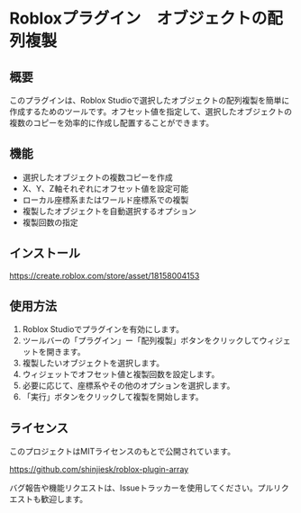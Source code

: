 # Robloxプラグイン　オブジェクトの配列複製

## 概要

このプラグインは、Roblox Studioで選択したオブジェクトの配列複製を簡単に作成するためのツールです。オフセット値を指定して、選択したオブジェクトの複数のコピーを効率的に作成し配置することができます。

## 機能

- 選択したオブジェクトの複数コピーを作成
- X、Y、Z軸それぞれにオフセット値を設定可能
- ローカル座標系またはワールド座標系での複製
- 複製したオブジェクトを自動選択するオプション
- 複製回数の指定

## インストール

https://create.roblox.com/store/asset/18158004153

## 使用方法

1. Roblox Studioでプラグインを有効にします。
2. ツールバーの「プラグイン」ー「配列複製」ボタンをクリックしてウィジェットを開きます。
3. 複製したいオブジェクトを選択します。
4. ウィジェットでオフセット値と複製回数を設定します。
5. 必要に応じて、座標系やその他のオプションを選択します。
6. 「実行」ボタンをクリックして複製を開始します。

## ライセンス

このプロジェクトはMITライセンスのもとで公開されています。

https://github.com/shinjiesk/roblox-plugin-array

バグ報告や機能リクエストは、Issueトラッカーを使用してください。プルリクエストも歓迎します。
